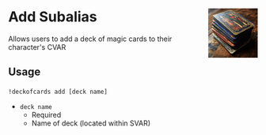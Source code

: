 <h1>Add Subalias<img align="right" src="../../Data/images/main.png" width="100px"></h1>

Allows users to add a deck of magic cards to their character's CVAR

## Usage
`!deckofcards add [deck name]`

- `deck name`
    - Required
    - Name of deck (located within SVAR)